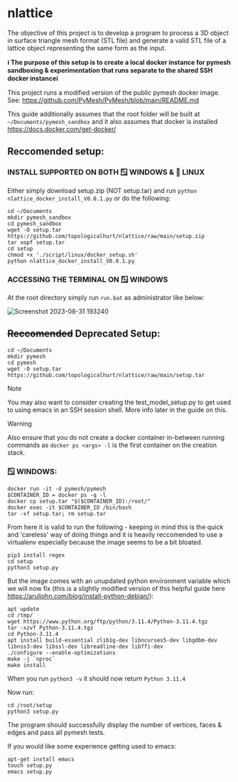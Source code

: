# nlattice
The objective of this project is to develop a program to process a 3D object in surface triangle mesh format (STL file) and generate a valid STL file of a lattice object representing the same form as the input. 

__ℹ️ The purpose of this setup is to create a local docker instance for pymesh sandboxing & experimentation that runs separate to the shared SSH docker instanceℹ️__

This project runs a modified version of the public pymesh docker image. See: https://github.com/PyMesh/PyMesh/blob/main/README.md

This guide additionally assumes that the root folder will be built at ```~/Documents/pymesh_sandbox``` and it also assumes that docker is installed https://docs.docker.com/get-docker/

## Reccomended setup:

### INSTALL SUPPORTED ON BOTH 🪟 WINDOWS & 🐧 LINUX

Either simply download setup.zip (NOT setup.tar) and run ```python nlattice_docker_install_V0.0.1.py``` or do the following:

```
cd ~/Documents
mkdir pymesh_sandbox
cd pymesh_sandbox
wget -O setup.tar https://github.com/topologicalhurt/nlattice/raw/main/setup.zip
tar xopf setup.tar
cd setup
chmod +x './script/linux/docker_setup.sh'
python nlattice_docker_install_V0.0.1.py
```

### ACCESSING THE TERMINAL ON 🪟 WINDOWS

At the root directory simply run ```run.bat``` as administrator like below:

![Screenshot 2023-08-31 193240](https://github.com/topologicalhurt/nlattice/assets/85112999/278738f5-51d6-4b4a-b192-24e0393818f0)


## ~~Reccomended~~ Deprecated Setup:

```
cd ~/Documents
mkdir pymesh
cd pymesh
wget -O setup.tar https://github.com/topologicalhurt/nlattice/raw/main/setup.tar
```

> [!NOTE]
> You may also want to consider creating the test_model_setup.py to get used to using emacs in an SSH session shell. More info later in the guide on this.

> [!WARNING]
> Also ensure that you do not create a docker container in-between running commands as ```docker ps <args> -l``` is the first container on the creation stack.

### 🪟 WINDOWS:

```
docker run -it -d pymesh/pymesh
$CONTAINER_ID = docker ps -q -l
docker cp setup.tar "$($CONTAINER_ID):/root/"
docker exec -it $CONTAINER_ID /bin/bash
tar -xf setup.tar; rm setup.tar
```

From here it is valid to run the following - keeping in mind this is the quick and 'careless' way of doing things and it is heavily reccomended to use a virtualenv especially because the image seems to be a bit bloated.

```
pip3 install regex
cd setup
python3 setup.py
```

But the image comes with an unupdated python environment variable which we will now fix (this is a slightly modified version of this helpful guide here https://aruljohn.com/blog/install-python-debian/):

```
apt update
cd /tmp/
wget https://www.python.org/ftp/python/3.11.4/Python-3.11.4.tgz
tar -xzvf Python-3.11.4.tgz
cd Python-3.11.4
apt install build-essential zlib1g-dev libncurses5-dev libgdbm-dev libnss3-dev libssl-dev libreadline-dev libffi-dev
./configure --enable-optimizations
make -j `nproc`
make install
```

When you run ```python3 -v``` it should now return ```Python 3.11.4```

Now run:

```
cd /root/setup
python3 setup.py
```

The program should successfully display the number of vertices, faces & edges and pass all pymesh tests.

If you would like some experience getting used to emacs:

```
apt-get install emacs
touch setup.py
emacs setup.py
```
